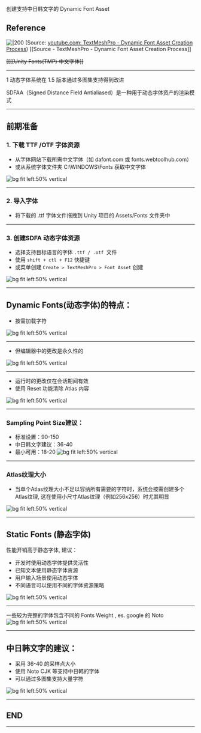 
创建支持中日韩文字的 Dynamic Font Asset

## Reference

![|200](https://i.ytimg.com/vi/NY1xKqCIj3c/hqdefault.jpg)
(Source:  [youtube.com: TextMeshPro - Dynamic Font Asset Creation Process](https://youtu.be/NY1xKqCIj3c?t=1234))
[[Source - TextMeshPro - Dynamic Font Asset Creation Process]]


~~[[[[Unity Fonts(TMP) 中文字体]]~~

---


1 动态字体系统在  1.5 版本通过多图集支持得到改进

SDFAA（Signed Distance Field Antialiased）是一种用于动态字体资产的渲染模式



---

## 前期准备

### 1. 下载 TTF /OTF 字体资源
- 从字体网站下载所需中文字体（如 dafont.com 或 fonts.webtoolhub.com）
- 或从系统字体文件夹 C:\WINDOWS\Fonts 获取中文字体

![bg fit left:50% vertical](https://i.imgur.com/SnUOUes.webp)


---
### 2. 导入字体
- 将下载的 .ttf 字体文件拖拽到 Unity 项目的 Assets/Fonts 文件夹中


---


### 3. 创建SDFA 动态字体资源

- 选择支持目标语言的字体 `.ttf / .otf `文件
- 使用 `shift + ctl + F12` 快捷键
- 或菜单创建  `Create > TextMeshPro > Font Asset` 创建




![bg fit left:50% vertical](https://i.imgur.com/1HscyoS.webp)


---



## Dynamic Fonts(动态字体)的特点：
- 按需加载字符

![bg fit left:50% vertical](https://i.imgur.com/NJjxdF4.webp)

---



- 但编辑器中的更改是永久性的

![bg fit left:50% vertical](https://i.imgur.com/al6zlts.webp)



---


- 运行时的更改仅在会话期间有效
- 使用 Reset 功能清除 Atlas 内容

![bg fit left:50% vertical](https://i.imgur.com/fF0YzoB.webp)


---

### Sampling Point Size建议：
  - 标准设置：90-150
  - 中日韩文字建议：36-40
  - 最小可用：18-20
![bg fit left:50% vertical](https://i.imgur.com/AtrUvir.webp)

---
### Atlas纹理大小
- 当单个Atlas纹理大小不足以容纳所有需要的字符时，系统会按需创建多个Atlas纹理, 这在使用小尺寸Atlas纹理（例如256x256）时尤其明显

![bg fit left:50% vertical](https://i.imgur.com/iGcBw0u.webp)


---

## Static Fonts (静态字体)

性能开销高于静态字体, 建议：

- 开发时使用动态字体提供灵活性
- 已知文本使用静态字体资源
- 用户输入场景使用动态字体
- 不同语言可以使用不同的字体资源策略

![bg fit left:50% vertical](https://i.imgur.com/7dG2nXJ.webp)

---

 
 一些较为完整的字体包含不同的 Fonts Weight , es. google 的 Noto 
![bg fit left:50% vertical](https://i.imgur.com/OtxVnjZ.webp)


---



## 中日韩文字的建议：
- 采用 36-40 的采样点大小
- 使用 Noto CJK 等支持中日韩的字体
- 可以通过多图集支持大量字符

![bg fit left:50% vertical](https://i.imgur.com/RicBLFV.webp)


---

## END



---


<!--  

3 配置 Dynamic Font Asset
- 选择 Font Asset
- 启用 Multi Atlas Texture Support
- 按需调整 Atlas Resolution 大小


4 实际应用测试
- 创建 TextMeshPro 文本对象
- 将创建的 Dynamic Font Asset 指定为字体
- 输入中日韩文字测试显示效果
- 观察 Atlas Texture 的自动填充情况

-->





